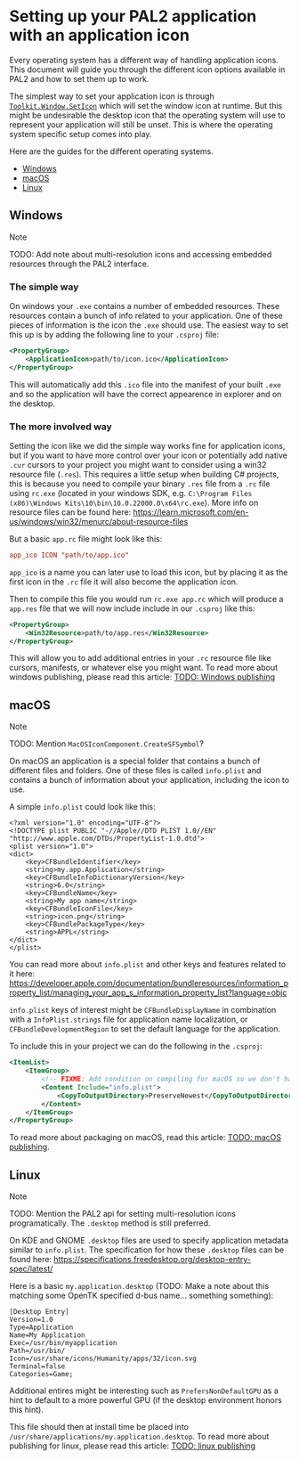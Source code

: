 # Setting up your PAL2 application with an application icon

Every operating system has a different way of handling application icons. This document will guide you through the different icon options available in PAL2 and how to set them up to work.

The simplest way to set your application icon is through [`Toolkit.Window.SetIcon`](xref:OpenTK.Platform.IWindowComponent.SetIcon(OpenTK.Platform.WindowHandle,OpenTK.Platform.IconHandle)) which will set the window icon at runtime. But this might be undesirable the desktop icon that the operating system will use to represent your application will still be unset. This is where the operating system specific setup comes into play.

Here are the guides for the different operating systems.
- [Windows](#windows)
- [macOS](#macOS)
- [Linux](#linux)

## Windows

> [!NOTE]
> TODO: Add note about multi-resolution icons and accessing embedded resources through the PAL2 interface.

### The simple way
On windows your `.exe` contains a number of embedded resources. These resources contain a bunch of info related to your application. One of these pieces of information is the icon the `.exe` should use. The easiest way to set this up is by adding the following line to your `.csproj` file:
```xml
<PropertyGroup>
    <ApplicationIcon>path/to/icon.ico</ApplicationIcon>
</PropertyGroup>
```

This will automatically add this `.ico` file into the manifest of your built `.exe` and so the application will have the correct appearence in explorer and on the desktop.

### The more involved way

Setting the icon like we did the simple way works fine for application icons, but if you want to have more control over your icon or potentially add native `.cur` cursors to your project you might want to consider using a win32 resource file (`.res`). 
This requires a little setup when building C# projects, this is because you need to compile your binary `.res` file from a `.rc` file using `rc.exe` (located in your windows SDK, e.g. `C:\Program Files (x86)\Windows Kits\10\bin\10.0.22000.0\x64\rc.exe`). More info on resource files can be found here: https://learn.microsoft.com/en-us/windows/win32/menurc/about-resource-files

But a basic `app.rc` file might look like this:
```rc
app_ico ICON "path/to/app.ico"
```
`app_ico` is a name you can later use to load this icon, but by placing it as the first icon in the `.rc` file it will also become the application icon.

Then to compile this file you would run `rc.exe app.rc` which will produce a `app.res` file that we will now include include in our `.csproj` like this:

```xml
<PropertyGroup>
    <Win32Resource>path/to/app.res</Win32Resource>
</PropertyGroup>
```

This will allow you to add additional entries in your `.rc` resource file like cursors, manifests, or whatever else you might want. To read more about windows publishing, please read this article: [TODO: Windows publishing]()

## macOS

> [!NOTE]
> TODO: Mention `MacOSIconComponent.CreateSFSymbol`?

On macOS an application is a special folder that contains a bunch of different files and folders. One of these files is called `info.plist` and contains a bunch of information about your application, including the icon to use.

A simple `info.plist` could look like this:
```plist
<?xml version="1.0" encoding="UTF-8"?>
<!DOCTYPE plist PUBLIC "-//Apple//DTD PLIST 1.0//EN" "http://www.apple.com/DTDs/PropertyList-1.0.dtd">
<plist version="1.0">
<dict>
    <key>CFBundleIdentifier</key>
    <string>my.app.Application</string>
    <key>CFBundleInfoDictionaryVersion</key>
	<string>6.0</string>
    <key>CFBundleName</key>
	<string>My app name</string>
    <key>CFBundleIconFile</key>
    <string>icon.png</string>
    <key>CFBundlePackageType</key>
	<string>APPL</string>
</dict>
</plist>
```

You can read more about `info.plist` and other keys and features related to it here: https://developer.apple.com/documentation/bundleresources/information_property_list/managing_your_app_s_information_property_list?language=objc

`info.plist` keys of interest might be `CFBundleDisplayName` in combination with a `InfoPlist.strings` file for application name localization, or `CFBundleDevelopmentRegion` to set the default language for the application.

To include this in your project we can do the following in the `.csproj`:
```xml
<ItemList>
    <ItemGroup>
        <!-- FIXME: Add condition on compiling for macOS so we don't have an unecessary files on other platforms. -->
        <Content Include="info.plist">
            <CopyToOutputDirectory>PreserveNewest</CopyToOutputDirectory>
        </Content>
    </ItemGroup>
</PropertyGroup>
```

To read more about packaging on macOS, read this article: [TODO: macOS publishing]().

## Linux

> [!NOTE]
> TODO: Mention the PAL2 api for setting multi-resolution icons programatically. The `.desktop` method is still preferred.

On KDE and GNOME `.desktop` files are used to specify application metadata similar to `info.plist`. The specification for how these `.desktop` files can be found here: https://specifications.freedesktop.org/desktop-entry-spec/latest/

Here is a basic `my.application.desktop` (TODO: Make a note about this matching some OpenTK specified d-bus name... something something):
```
[Desktop Entry]
Version=1.0
Type=Application
Name=My Application
Exec=/usr/bin/myapplication
Path=/usr/bin/
Icon=/usr/share/icons/Humanity/apps/32/icon.svg
Terminal=false
Categories=Game;
```

Additional entires might be interesting such as `PrefersNonDefaultGPU` as a hint to default to a more powerful GPU (if the desktop environment honors this hint).

This file should then at install time be placed into `/usr/share/applications/my.application.desktop`. To read more about publishing for linux, please read this article: [TODO: linux publishing]()